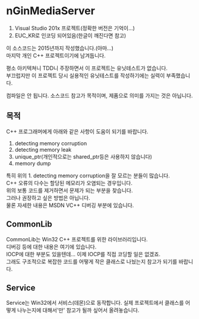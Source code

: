 # nGinMediaServer

1. Visual Studio 201x 프로젝트(정확한 버전은 기억이...)  
2. EUC_KR로 인코딩 되어있음(한글이 깨진다면 참고)  

이 소스코드는 2015년까지 작성했습니다.(아마...)  
마지막 개인 C++ 프로젝트이기에 남겨둡니다.  

평소 아키텍쳐니 TDD니 주장하면서 이 프로젝트는 유닛테스트가 없습니다.  
부끄럽지만 이 프로젝트 당시 실용적인 유닛테스트를 작성하기에는 실력이 부족했습니다.

컴파일은 안 됩니다. 
소스코드 참고가 목적이며, 제품으로 의미를 가지는 것은 아닙니다.

## 목적
C++ 프로그래머에게 아래와 같은 사항이 도움이 되기를 바랍니다.

1. detecting memory corruption
2. detecting memory leak
3. unique_ptr(개인적으로는 shared_ptr등은 사용하지 않습니다)
4. memory dump

특히 위의 1. detecting memory corruption을 잘 모르는 분들이 많습니다.  
C++ 오류의 다수는 할당된 메모리가 오염되는 경우입니다.  
위의 보통 코드를 제거하면서 문제가 되는 부분을 찾습니다.  
그러나 권장하고 싶은 방법은 아닙니다.  
물론 자세한 내용은 MSDN VC++ 디버깅 부분에 있습니다.

## CommonLib  
CommonLib는 Win32 C++ 프로젝트를 위한 라이브러리입니다.  
디버깅 등에 대한 내용은 여기에 있습니다.  
IOCP에 대한 부분도 있을텐데... 
이제 IOCP를 직접 코딩할 일은 없겠죠.  
그래도 구조적으로 복잡한 코드를 어떻게 작은 클래스로 나눴는지 참고가 되기를 바랍니다.

## Service  
Service는 Win32에서 서비스(데몬)으로 동작합니다.
실제 프로젝트에서 클래스를 어떻게 나누는지에 대해서'만' 참고가 될까 싶어서 올려놓습니다.
